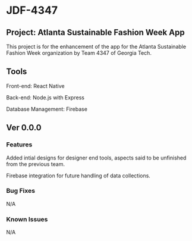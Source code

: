 # JDF-4347

## Project: Atlanta Sustainable Fashion Week App
This project is for the enhancement of the app for the Atlanta Sustainable Fashion Week organization by Team 4347 of Georgia Tech.

## Tools
Front-end: React Native 

Back-end: Node.js with Express

Database Management: Firebase

## Ver 0.0.0

### Features
Added intial designs for designer end tools, aspects said to be unfinished from the previous team.

Firebase integration for future handling of data collections.

### Bug Fixes
N/A

### Known Issues
N/A
